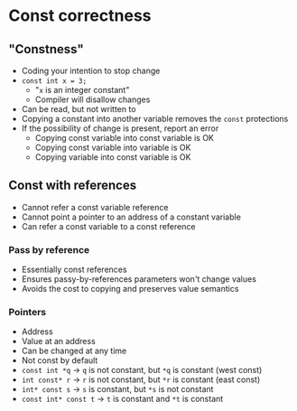 # Const correctness

## "Constness"

- Coding your intention to stop change
- `const int x = 3;`
    - "`x` is an integer constant"
    - Compiler will disallow changes
- Can be read, but not written to
- Copying a constant into another variable removes the `const` protections
- If the possibility of change is present, report an error
    - Copying const variable into const variable is OK
    - Copying const variable into variable is OK
    - Copying variable into const variable is OK

## Const with references

- Cannot refer a const variable reference
- Cannot point a pointer to an address of a constant variable
- Can refer a const variable to a const reference

### Pass by reference

- Essentially const references
- Ensures passy-by-references parameters won't change values
- Avoids the cost to copying and preserves value semantics

### Pointers

- Address
- Value at an address
- Can be changed at any time
- Not const by default
- `const int *q` -> `q` is not constant, but `*q` is constant (west const)
- `int const* r` -> `r` is not constant, but `*r` is constant (east const)
- `int* const s` -> `s` is constant, but `*s` is not constant
- `const int* const t` -> `t` is constant and `*t` is constant

